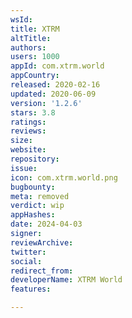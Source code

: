 ```yaml
---
wsId: 
title: XTRM
altTitle: 
authors: 
users: 1000
appId: com.xtrm.world
appCountry: 
released: 2020-02-16
updated: 2020-06-09
version: '1.2.6'
stars: 3.8
ratings: 
reviews: 
size: 
website: 
repository: 
issue: 
icon: com.xtrm.world.png
bugbounty: 
meta: removed
verdict: wip
appHashes: 
date: 2024-04-03
signer: 
reviewArchive: 
twitter: 
social: 
redirect_from: 
developerName: XTRM World
features: 

---
```


